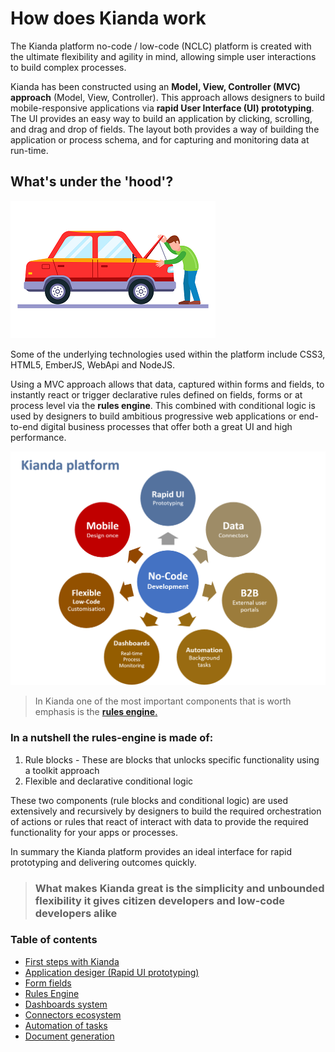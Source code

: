 #  How does Kianda work

The Kianda platform no-code / low-code (NCLC) platform is created with the ultimate flexibility and agility in mind, allowing simple user interactions to build complex processes.

Kianda has been constructed using an **Model, View, Controller (MVC) approach** (Model, View, Controller). This approach allows designers to build mobile-responsive applications via **rapid User Interface (UI) prototyping**. The UI provides an easy way to build an application by clicking, scrolling, and drag and drop of fields. The layout both provides a way of building the application or process schema, and for capturing and monitoring data at run-time.

## What's under the 'hood'?
![Man peering under the hood or bonnet of a car](images/carhood.png)

Some of the underlying technologies used within the platform include CSS3, HTML5, EmberJS, WebApi and NodeJS. 

Using a MVC approach allows that data, captured within forms and fields, to instantly react or trigger declarative rules defined on fields, forms or at process level via the **rules engine**. This combined with conditional logic is used by designers to build ambitious progressive web applications or end-to-end digital business processes that offer both a great UI and high performance.

<img src="../images/Platform-Areas.png" alt="Kianda Platform Areas" style="zoom:75%;" />







> In Kianda one of the most important components that is worth emphasis is the [**rules engine**.](/rules/)  

### In a nutshell the **rules-engine** is made of:

1. Rule blocks - These are blocks that unlocks specific functionality using a toolkit approach
2. Flexible and declarative conditional logic 

These two components (rule blocks and conditional logic) are used extensively and recursively by designers to build the required orchestration of actions or rules that react of interact with data to provide the required functionality for your apps or processes.

In summary the Kianda platform provides an ideal interface for rapid prototyping and delivering outcomes quickly.



> ### What makes Kianda great is the simplicity and unbounded flexibility it gives citizen developers and low-code developers alike



### Table of contents

- [First steps with Kianda](/platform/first_steps.md)
- [Application desiger (Rapid UI prototyping)](/platform/form-designer.md)
- [Form fields](/fields/)
- [Rules Engine](/rules/)
- [Dashboards system](/dashboards/)
- [Connectors ecosystem](/connectors/)
- [Automation of tasks](/automation/)
- [Document generation](/platform/document_generation.md)

